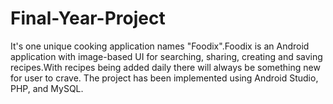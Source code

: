 # Final-Year-Project
It's one unique cooking application names "Foodix".Foodix is an Android application with image-based UI for searching, sharing, creating and saving recipes.With recipes being added daily there will always be something new for user to crave. The project has been implemented using Android Studio, PHP, and MySQL.
